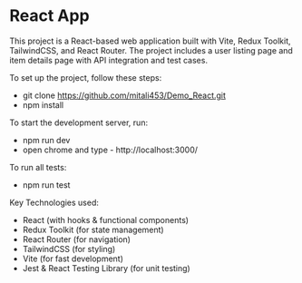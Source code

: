 # React App

This project is a React-based web application built with Vite, Redux Toolkit, TailwindCSS, and React Router. The project includes a user listing page and item details page with API integration and test cases.

To set up the project, follow these steps:
  * git clone https://github.com/mitali453/Demo_React.git
  * npm install

To start the development server, run:
  * npm run dev
  * open chrome and type - http://localhost:3000/

To run all tests:
  * npm run test

Key Technologies used: 
  * React (with hooks & functional components)
  * Redux Toolkit (for state management)
  * React Router (for navigation)
  * TailwindCSS (for styling)
  * Vite (for fast development)
  * Jest & React Testing Library (for unit testing)
